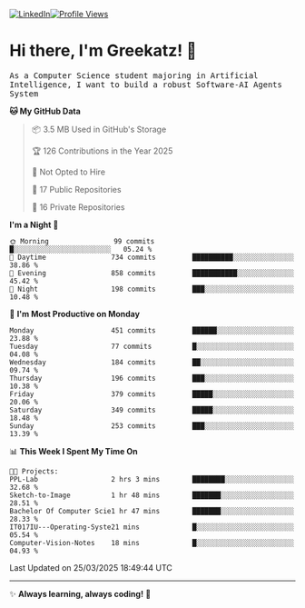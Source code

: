 [![LinkedIn](https://img.shields.io/badge/LinkedIn-0077B5?style=flat&logo=linkedin&logoColor=white)](https://www.linkedin.com/in/hungarbeit1912/)[![Profile Views](https://komarev.com/ghpvc/?username=Greekatz&color=blue&style=flat-square)](https://github.com/Greekatz)  


# Hi there, I'm Greekatz! 👋

<samp>As a Computer Science student majoring in Artificial Intelligence, I want to build a robust Software-AI Agents System<samp>


<!--START_SECTION:waka-->
**🐱 My GitHub Data** 

> 📦 3.5 MB Used in GitHub's Storage 
 > 
> 🏆 126 Contributions in the Year 2025
 > 
> 🚫 Not Opted to Hire
 > 
> 📜 17 Public Repositories 
 > 
> 🔑 16 Private Repositories 
 > 
**I'm a Night 🦉** 

```text
🌞 Morning                99 commits          █░░░░░░░░░░░░░░░░░░░░░░░░   05.24 % 
🌆 Daytime                734 commits         ██████████░░░░░░░░░░░░░░░   38.86 % 
🌃 Evening                858 commits         ███████████░░░░░░░░░░░░░░   45.42 % 
🌙 Night                  198 commits         ███░░░░░░░░░░░░░░░░░░░░░░   10.48 % 
```
📅 **I'm Most Productive on Monday** 

```text
Monday                   451 commits         ██████░░░░░░░░░░░░░░░░░░░   23.88 % 
Tuesday                  77 commits          █░░░░░░░░░░░░░░░░░░░░░░░░   04.08 % 
Wednesday                184 commits         ██░░░░░░░░░░░░░░░░░░░░░░░   09.74 % 
Thursday                 196 commits         ███░░░░░░░░░░░░░░░░░░░░░░   10.38 % 
Friday                   379 commits         █████░░░░░░░░░░░░░░░░░░░░   20.06 % 
Saturday                 349 commits         █████░░░░░░░░░░░░░░░░░░░░   18.48 % 
Sunday                   253 commits         ███░░░░░░░░░░░░░░░░░░░░░░   13.39 % 
```


📊 **This Week I Spent My Time On** 

```text
🐱‍💻 Projects: 
PPL-Lab                  2 hrs 3 mins        ████████░░░░░░░░░░░░░░░░░   32.68 % 
Sketch-to-Image          1 hr 48 mins        ███████░░░░░░░░░░░░░░░░░░   28.51 % 
Bachelor Of Computer Scie1 hr 47 mins        ███████░░░░░░░░░░░░░░░░░░   28.33 % 
IT017IU---Operating-Syste21 mins             █░░░░░░░░░░░░░░░░░░░░░░░░   05.54 % 
Computer-Vision-Notes    18 mins             █░░░░░░░░░░░░░░░░░░░░░░░░   04.93 % 
```


 Last Updated on 25/03/2025 18:49:44 UTC
<!--END_SECTION:waka-->

---
✨ **Always learning, always coding!** 🚀
